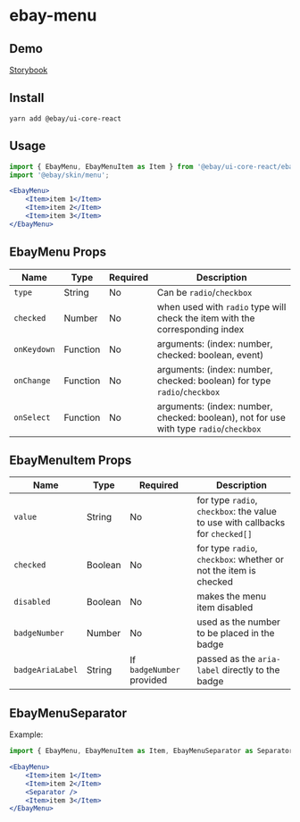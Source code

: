 # ebay-menu

## Demo
[Storybook](https://opensource.ebay.com/ebayui-core-react/main/?path=/story/ebay-menu--default)

## Install
```
yarn add @ebay/ui-core-react
```

## Usage
```jsx harmony
import { EbayMenu, EbayMenuItem as Item } from '@ebay/ui-core-react/ebay-menu';
import '@ebay/skin/menu';

<EbayMenu>
    <Item>item 1</Item>
    <Item>item 2</Item>
    <Item>item 3</Item>
</EbayMenu>
```

## EbayMenu Props

Name | Type | Required | Description
--- | --- | --- | ---
`type` | String | No | Can be `radio`/`checkbox`
`checked` | Number | No | when used with `radio` type will check the item with the corresponding index
`onKeydown` | Function | No | arguments: (index: number, checked: boolean, event)
`onChange` | Function | No | arguments: (index: number, checked: boolean) for type `radio`/`checkbox`
`onSelect` | Function | No | arguments: (index: number, checked: boolean), not for use with type `radio`/`checkbox`

## EbayMenuItem Props

Name | Type | Required | Description
--- | --- | --- | ---
`value` | String | No | for type `radio`, `checkbox`: the value to use with callbacks for `checked[]`
`checked` | Boolean | No | for type `radio`, `checkbox`: whether or not the item is checked
`disabled` | Boolean | No | makes the menu item disabled
`badgeNumber` | Number | No | used as the number to be placed in the badge
`badgeAriaLabel` | String | If `badgeNumber` provided | passed as the `aria-label` directly to the badge

## EbayMenuSeparator
Example:

```jsx
import { EbayMenu, EbayMenuItem as Item, EbayMenuSeparator as Separator } from '@ebay/ui-core-react/ebay-menu';

<EbayMenu>
    <Item>item 1</Item>
    <Item>item 2</Item>
    <Separator />
    <Item>item 3</Item>
</EbayMenu>
```
